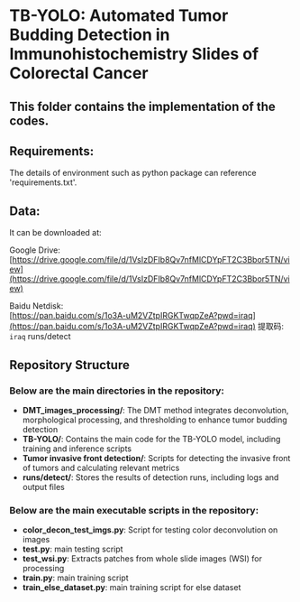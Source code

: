 # TB-YOLO: Automated Tumor Budding Detection in Immunohistochemistry Slides of Colorectal Cancer

## This folder contains the implementation of the codes.

## Requirements:
The details of environment such as python package can reference 'requirements.txt'.

## Data:
It can be downloaded at:

Google Drive:  
[https://drive.google.com/file/d/1VsIzDFIb8Qv7nfMlCDYpFT2C3Bbor5TN/view](https://drive.google.com/file/d/1VsIzDFIb8Qv7nfMlCDYpFT2C3Bbor5TN/view)  

Baidu Netdisk:  
[https://pan.baidu.com/s/1o3A-uM2VZtpIRGKTwqpZeA?pwd=iraq](https://pan.baidu.com/s/1o3A-uM2VZtpIRGKTwqpZeA?pwd=iraq) 提取码: `iraq`
runs/detect
## Repository Structure
### Below are the main directories in the repository:
- **DMT_images_processing/**: The DMT method integrates deconvolution, morphological processing, and thresholding to enhance tumor budding detection
- **TB-YOLO/**: Contains the main code for the TB-YOLO model, including training and inference scripts
- **Tumor invasive front detection/**: Scripts for detecting the invasive front of tumors and calculating relevant metrics
- **runs/detect/**: Stores the results of detection runs, including logs and output files

### Below are the main executable scripts in the repository:
- **color_decon_test_imgs.py**: Script for testing color deconvolution on images
- **test.py**: main testing script
- **test_wsi.py**: Extracts patches from whole slide images (WSI) for processing
- **train.py**: main training script
- **train_else_dataset.py**: main training script for else dataset


